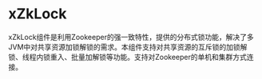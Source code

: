 # xZkLock
xZkLock组件是利用Zookeeper的强一致特性，提供的分布式锁功能，解决了多JVM中对共享资源加锁解锁的需求。本组件支持对共享资源的互斥锁的加锁解锁、线程内锁重入、批量加解锁等功能。支持对Zookeeper的单机和集群方式连接。
